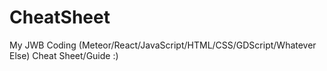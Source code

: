 # CheatSheet
My JWB Coding (Meteor/React/JavaScript/HTML/CSS/GDScript/Whatever Else) Cheat Sheet/Guide :)
